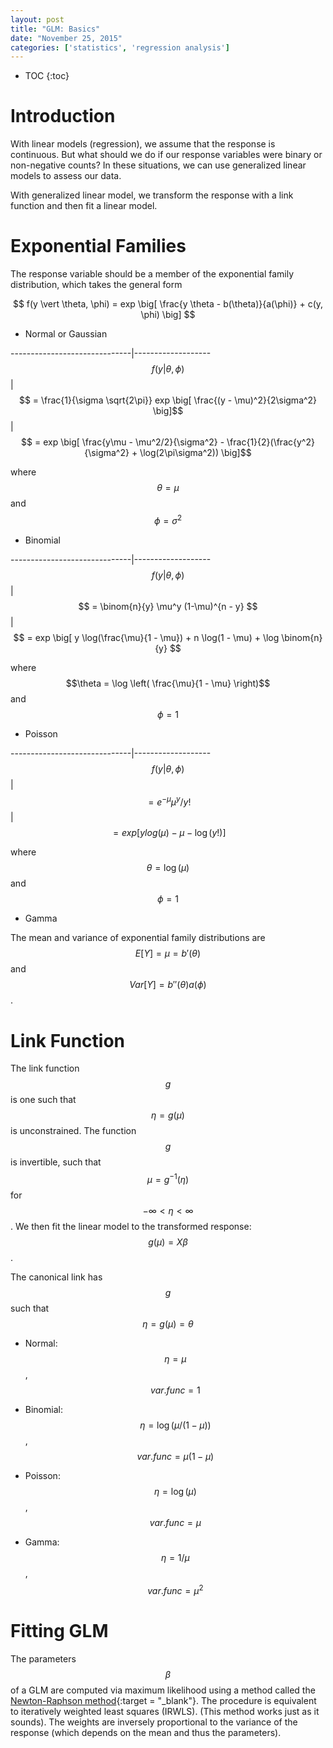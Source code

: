 ```yaml
---
layout: post
title: "GLM: Basics"
date: "November 25, 2015"
categories: ['statistics', 'regression analysis']
---
```


* TOC
{:toc}



# Introduction
With linear models (regression), we assume that the response is continuous. But what should we do if our response variables were binary or non-negative counts? In these situations, we can use generalized linear models to assess our data.

With generalized linear model, we transform the response with a link function and then fit a linear model.

# Exponential Families
The response variable should be a member of the exponential family distribution, which takes the general form

$$ f(y \vert \theta, \phi) = exp \big[ \frac{y \theta - b(\theta)}{a(\phi)} + c(y, \phi) \big] $$

* Normal or Gaussian

------------------------------|-------------------
$$ f(y \vert \theta, \phi) $$ | $$ = \frac{1}{\sigma \sqrt{2\pi}} exp \big[ \frac{(y - \mu)^2}{2\sigma^2} \big]$$
                              | $$ = exp \big[ \frac{y\mu - \mu^2/2}{\sigma^2} - \frac{1}{2}(\frac{y^2}{\sigma^2} + \log(2\pi\sigma^2)) \big]$$ 

where $$\theta = \mu$$ and $$\phi = \sigma^2$$

* Binomial

------------------------------|-------------------
$$ f(y \vert \theta, \phi) $$ | $$ = \binom{n}{y} \mu^y (1-\mu)^{n - y} $$
                              | $$ = exp \big[ y \log(\frac{\mu}{1 - \mu}) + n \log(1 - \mu) + \log \binom{n}{y} $$

where $$\theta = \log \left( \frac{\mu}{1 - \mu} \right)$$ and $$\phi = 1$$

* Poisson

------------------------------|-------------------
$$ f(y \vert \theta, \phi) $$ | $$ = e^{- \mu} \mu^y / y! $$
                              | $$ = exp \big[ ylog(\mu) - \mu - \log(y!) \big] $$
                              
where $$\theta = \log(\mu)$$ and $$\phi = 1$$

* Gamma

The mean and variance of exponential family distributions are $$E[Y] = \mu = b'(\theta)$$ and $$Var[Y] = b''(\theta) a(\phi)$$.

# Link Function
The link function $$g$$ is one such that $$\eta = g(\mu)$$ is unconstrained. The function $$g$$ is invertible, such that $$\mu = g^{-1}(\eta)$$ for $$ -\infty < \eta < \infty $$. We then fit the linear model to the transformed response: $$ g(\mu) = X\beta$$.

The canonical link has $$g$$ such that $$\eta = g(\mu) = \theta$$ 

* Normal: $$\eta = \mu$$, $$var.func = 1 $$

* Binomial: $$\eta = \log(\mu / (1 - \mu))$$, $$var.func = \mu(1 - \mu)$$

* Poisson: $$\eta = \log(\mu)$$, $$var.func = \mu$$

* Gamma: $$\eta = 1/\mu$$, $$var.func = \mu^2$$

# Fitting GLM
The parameters $$\beta$$ of a GLM are computed via maximum likelihood using a method called the [Newton-Raphson method][newton_raphson_post]{:target = "_blank"}. The procedure is equivalent to iteratively weighted least squares (IRWLS). (This method works just as it sounds). The weights are inversely proportional to the variance of the response (which depends on the mean and thus the parameters).

[newton_raphson_post]: http://jnguyen92.github.io/nhuyhoa//2015/12/ML-Generic-Algorithms.html#newton-raphson-method
